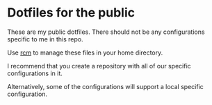 # Dotfiles for the public

These are my public dotfiles.  There should not be any configurations specific to me in this repo.

Use [rcm](https://github.com/thoughtbot/rcm) to manage these files in your home directory.

I recommend that you create a repository with all of our specific configurations in it.

Alternatively, some of the configurations will support a local specific configuration.
